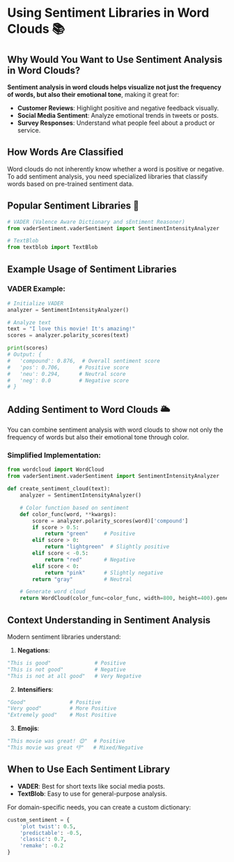 # Using Sentiment Libraries in Word Clouds 📚

## Why Would You Want to Use Sentiment Analysis in Word Clouds?

**Sentiment analysis in word clouds helps visualize not just the frequency of words, but also their emotional tone**, making it great for:

- **Customer Reviews**: Highlight positive and negative feedback visually.
- **Social Media Sentiment**: Analyze emotional trends in tweets or posts.
- **Survey Responses**: Understand what people feel about a product or service.

## How Words Are Classified

Word clouds do not inherently know whether a word is positive or negative. To add sentiment analysis, you need specialized libraries that classify words based on pre-trained sentiment data.

## Popular Sentiment Libraries 📖

```python
# VADER (Valence Aware Dictionary and sEntiment Reasoner)
from vaderSentiment.vaderSentiment import SentimentIntensityAnalyzer

# TextBlob
from textblob import TextBlob
```

## Example Usage of Sentiment Libraries

### VADER Example:

```python
# Initialize VADER
analyzer = SentimentIntensityAnalyzer()

# Analyze text
text = "I love this movie! It's amazing!"
scores = analyzer.polarity_scores(text)

print(scores)
# Output: {
#   'compound': 0.876,  # Overall sentiment score
#   'pos': 0.706,      # Positive score
#   'neu': 0.294,      # Neutral score
#   'neg': 0.0         # Negative score
# }
```

## Adding Sentiment to Word Clouds 🌥️

You can combine sentiment analysis with word clouds to show not only the frequency of words but also their emotional tone through color.

### Simplified Implementation:

```python
from wordcloud import WordCloud
from vaderSentiment.vaderSentiment import SentimentIntensityAnalyzer

def create_sentiment_cloud(text):
    analyzer = SentimentIntensityAnalyzer()

    # Color function based on sentiment
    def color_func(word, **kwargs):
        score = analyzer.polarity_scores(word)['compound']
        if score > 0.5:
            return "green"     # Positive
        elif score > 0:
            return "lightgreen"  # Slightly positive
        elif score < -0.5:
            return "red"       # Negative
        elif score < 0:
            return "pink"      # Slightly negative
        return "gray"          # Neutral

    # Generate word cloud
    return WordCloud(color_func=color_func, width=800, height=400).generate(text)
```

## Context Understanding in Sentiment Analysis

Modern sentiment libraries understand:

1. **Negations**:

```python
"This is good"              # Positive
"This is not good"          # Negative
"This is not at all good"   # Very Negative
```

2. **Intensifiers**:

```python
"Good"              # Positive
"Very good"         # More Positive
"Extremely good"    # Most Positive
```

3. **Emojis**:

```python
"This movie was great! 😊"  # Positive
"This movie was great 👎"   # Mixed/Negative
```

## When to Use Each Sentiment Library

- **VADER**: Best for short texts like social media posts.
- **TextBlob**: Easy to use for general-purpose analysis.

For domain-specific needs, you can create a custom dictionary:

```python
custom_sentiment = {
    'plot twist': 0.5,
    'predictable': -0.5,
    'classic': 0.7,
    'remake': -0.2
}
```
